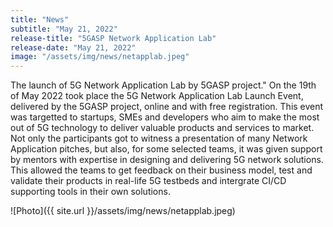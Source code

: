 ```yaml
---
title: "News"
subtitle: "May 21, 2022"
release-title: "5GASP Network Application Lab"
release-date: "May 21, 2022"
image: "/assets/img/news/netapplab.jpeg"
---
```

The launch of 5G Network Application Lab by 5GASP project."
On the 19th of May 2022 took place the 5G Network Application Lab Launch Event, delivered by the 5GASP project, online and with free registration. This event was targetted to startups, SMEs and developers who aim to make the most out of 5G technology to deliver valuable products and services to market. Not only the participants got to witness a presentation of many Network Application pitches, but also, for some selected teams, it was given support by mentors with expertise in designing and delivering 5G network solutions. This allowed the teams to get feedback on their business model, test and validate their products in real-life 5G testbeds and intergrate CI/CD supporting tools in their own solutions. 


![Photo]({{ site.url }}/assets/img/news/netapplab.jpeg)